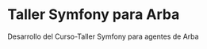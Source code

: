 Taller Symfony para Arba
========================

Desarrollo del Curso-Taller Symfony para agentes de Arba
